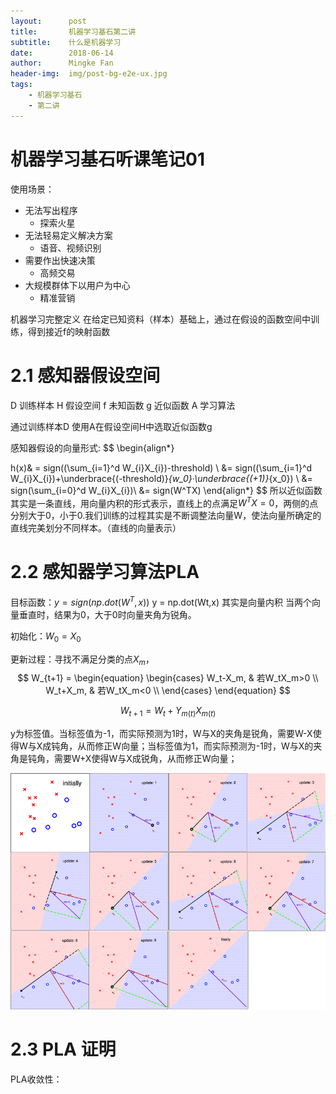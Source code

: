 ```yaml
---
layout:      post
title:       机器学习基石第二讲
subtitle:    什么是机器学习
date:        2018-06-14
author:      Mingke Fan
header-img:  img/post-bg-e2e-ux.jpg
tags:
    - 机器学习基石
    - 第二讲
---
```


# 机器学习基石听课笔记01

使用场景：
* 无法写出程序
  * 探索火星
* 无法轻易定义解决方案
  * 语音、视频识别
* 需要作出快速决策
  * 高频交易
* 大规模群体下以用户为中心
  * 精准营销

机器学习完整定义
在给定已知资料（样本）基础上，通过在假设的函数空间中训练，得到接近f的映射函数

# 2.1 感知器假设空间
D 训练样本
H 假设空间
f 未知函数
g 近似函数
A 学习算法

通过训练样本D 使用A在假设空间H中选取近似函数g 

感知器假设的向量形式:
$$
\begin{align*}

 h(x)& = sign((\sum_{i=1}^d W_{i}X_{i})-threshold) \\
 &= sign((\sum_{i=1}^d W_{i}X_{i})+\underbrace{(-threshold)}_{w_0}·\underbrace{(+1)}_{x_0}) \\
 &= sign(\sum_{i=0}^d W_{i}X_{i})\\
 &= sign(W^TX)
\end{align*}
$$
所以近似函数其实是一条直线，用向量内积的形式表示，直线上的点满足$W^TX=0$，两侧的点分别大于0，小于0.我们训练的过程其实是不断调整法向量W，使法向量所确定的直线完美划分不同样本。（直线的向量表示）

# 2.2 感知器学习算法PLA

目标函数：$y = sign(np.dot(W^T,x))$
y = np.dot(Wt,x) 其实是向量内积 当两个向量垂直时，结果为0，大于0时向量夹角为锐角。

初始化：$W_0=X_0$

更新过程：寻找不满足分类的点$X_m$，
$$
W_{t+1} =
  \begin{equation}
  \begin{cases}
  W_t-X_m, & 若W_tX_m>0 \\
  W_t+X_m, & 若W_tX_m<0 \\
  \end{cases}
  \end{equation}
$$

$$
W_{t+1}=W_t+Y_{m(t)}X_{m(t)}
$$

y为标签值。当标签值为-1，而实际预测为1时，W与X的夹角是锐角，需要W-X使得W与X成钝角，从而修正W向量；当标签值为1，而实际预测为-1时，W与X的夹角是钝角，需要W+X使得W与X成锐角，从而修正W向量；

![pla_demo](/img/in-post/post-machineLearning-PLA/pla_demo.png)

# 2.3 PLA 证明

PLA收敛性：

